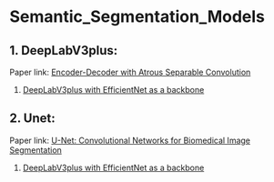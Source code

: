# Semantic_Segmentation_Models


## 1.  DeepLabV3plus: 

Paper link: [Encoder-Decoder with Atrous Separable Convolution](https://arxiv.org/pdf/1802.02611.pdf)

1.  [DeepLabV3plus with EfficientNet as a backbone](https://github.com/tshr-d-dragon/Semantic_Segmentation_Models/blob/main/DeepLabV3plus_EfficientNet.py)

## 2.  Unet:

Paper link: [U-Net: Convolutional Networks for Biomedical Image Segmentation](https://arxiv.org/pdf/1505.04597.pdf)

1.  [DeepLabV3plus with EfficientNet as a backbone](https://github.com/tshr-d-dragon/Semantic_Segmentation_Models/blob/main/DeepLabV3plus_EfficientNet.py)

